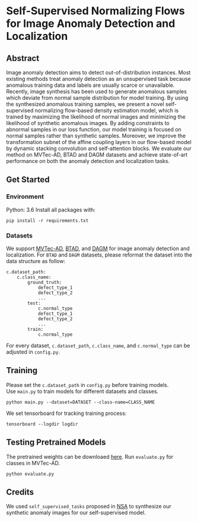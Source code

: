 # Self-Supervised Normalizing Flows for Image Anomaly Detection and Localization

## Abstract 
Image anomaly detection aims to detect out-of-distribution instances. Most existing methods treat anomaly detection as an unsupervised task because anomalous training data and labels are usually scarce or unavailable. Recently, image synthesis has been used to generate anomalous samples which deviate from normal sample distribution for model training. By using the synthesized anomalous training samples, we present a novel self-supervised normalizing flow-based density estimation model, which is trained by maximizing the likelihood of normal images and minimizing the likelihood of synthetic anomalous images. By adding constraints to abnormal samples in our loss function, our model training is focused on normal samples rather than synthetic samples. Moreover, we improve the transformation subnet of the affine coupling layers in our flow-based model by dynamic stacking convolution and self-attention blocks. We evaluate our method on MVTec-AD, BTAD and DAGM datasets and achieve state-of-art performance on both the anomaly detection and localization tasks.

## Get Started
### Environment
Python: 3.6
Install all packages with:
```
pip install -r requirements.txt
```

### Datasets
We support [MVTec-AD](https://www.mvtec.com/company/research/datasets/mvtec-ad), [BTAD](https://www.kaggle.com/thtuan/btad-beantech-anomaly-detection), and [DAGM](https://hci.iwr.uni-heidelberg.de/content/weakly-supervised-learning-industrial-optical-inspection) for image anomaly detection and localization.
For `BTAD` and `DAGM` datasets, please reformat the dataset into the data structure as follow:
```
c.dataset_path:
    c.class_name:
        ground_truth:
            defect_type_1
            defect_type_2
            ...
        test:
            c.normal_type
            defect_type_1
            defect_type_2
            ...
        train:
            c.normal_type
```
For every dataset, `c.dataset_path`, `c.class_name`, and `c.normal_type` can be adjusted in `config.py`.

## Training
Please set the `c.dataset_path` in `config.py` before training models.  
Use `main.py` to train models for different datasets and classes.
```
python main.py --dataset=DATASET --class-name=CLASS_NAME 
```
We set tensorboard for tracking training process:
```
tensorboard --logdir logdir

```

## Testing Pretrained Models
The pretrained weights can be downloaed [here](https://drive.google.com/drive/folders/13is_aUdZBi7iZl8IgLVrA6Zs_ia1GoeX?usp=sharing).
Run `evaluate.py` for classes in MVTec-AD.
```
python evaluate.py
```

## Credits
We used `self_supervised_tasks` proposed in [NSA](https://github.com/hmsch/natural-synthetic-anomalies) to synthesize our synthetic anomaly images for our self-supervised model.
